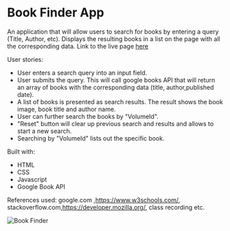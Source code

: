 # Book Finder App
An application that will allow users to search for books by entering a query (Title, Author, etc). Displays the resulting books in a list on the page with all the corresponding data.
Link to the live page [here](https://anamika0212.github.io/BookFinder)

User stories:
- User enters a search query into an input field.
- User submits the query. This will call google books API that will return an array of books with the corresponding data (title, author,published date).
- A list of books is presented as search results. The result shows the book image, book title and author name.
- User can further search the books by "VolumeId".
- "Reset" button will clear up previous search and results and allows  to start a new search. 
- Searching by "VolumeId" lists out the specific book.


Built with:
- HTML
- CSS
- Javascript
- Google Book API

References used:
 google.com ,https://www.w3schools.com/, stackoverflow.com,https://developer.mozilla.org/, class recording etc.

 ![Book Finder](assets/Images/Book.gif?raw=true "Book Finder")
